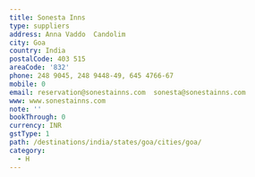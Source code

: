 ```yaml
---
title: Sonesta Inns
type: suppliers
address: Anna Vaddo  Candolim
city: Goa
country: India
postalCode: 403 515
areaCode: '832'
phone: 248 9045, 248 9448-49, 645 4766-67
mobile: 0
email: reservation@sonestainns.com  sonesta@sonestainns.com
www: www.sonestainns.com
note: ''
bookThrough: 0
currency: INR
gstType: 1
path: /destinations/india/states/goa/cities/goa/
category:
  - H
---
```


